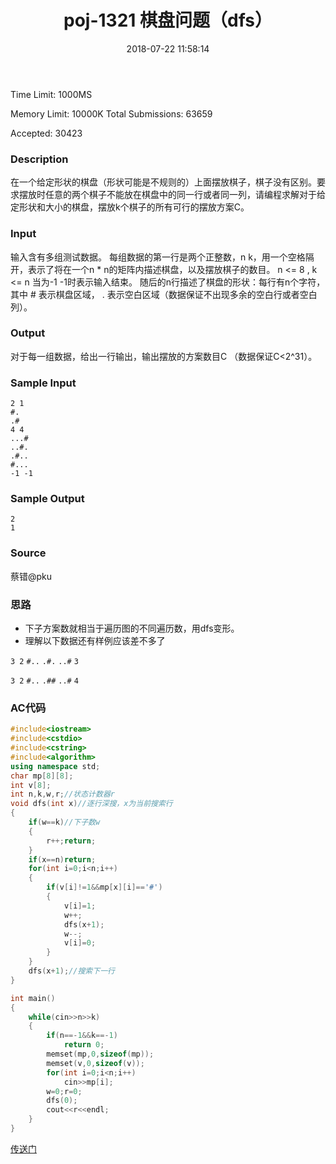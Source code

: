 ﻿---
title: poj-1321 棋盘问题（dfs）
date: 2018-07-22 11:58:14
tags:
- DFS
- ACM
- 搜索
- POJ
categories:
- ACM
- 搜索
password:
abstract:
message:
description:
top:
---
Time Limit: 1000MS

Memory Limit: 10000K
Total Submissions: 63659

Accepted: 30423
### Description
在一个给定形状的棋盘（形状可能是不规则的）上面摆放棋子，棋子没有区别。要求摆放时任意的两个棋子不能放在棋盘中的同一行或者同一列，请编程求解对于给定形状和大小的棋盘，摆放k个棋子的所有可行的摆放方案C。
### Input
输入含有多组测试数据。 
每组数据的第一行是两个正整数，n k，用一个空格隔开，表示了将在一个n * n的矩阵内描述棋盘，以及摆放棋子的数目。 n <= 8 , k <= n 
当为-1 -1时表示输入结束。 
随后的n行描述了棋盘的形状：每行有n个字符，其中 # 表示棋盘区域， . 表示空白区域（数据保证不出现多余的空白行或者空白列）。 
### Output
对于每一组数据，给出一行输出，输出摆放的方案数目C （数据保证C<2^31）。
### Sample Input
```
2 1
#.
.#
4 4
...#
..#.
.#..
#...
-1 -1
```
### Sample Output
```
2
1
```
### Source
蔡错@pku
### 思路

* 下子方案数就相当于遍历图的不同遍历数，用dfs变形。
* 理解以下数据还有样例应该差不多了

`3 2`
`#..`
`.#.`
`..#`
`3`

`3 2`
`#..`
`.##`
`..#`
`4`

### AC代码
```c++
#include<iostream>
#include<cstdio>
#include<cstring>
#include<algorithm>
using namespace std;
char mp[8][8];
int v[8];
int n,k,w,r;//状态计数器r
void dfs(int x)//逐行深搜，x为当前搜索行
{
    if(w==k)//下子数w
    {
        r++;return;
    }
    if(x==n)return;
    for(int i=0;i<n;i++)
    {
        if(v[i]!=1&&mp[x][i]=='#')
        {
            v[i]=1;
            w++;
            dfs(x+1);
            w--;
            v[i]=0;
        }
    }
    dfs(x+1);//搜索下一行
}

int main()
{
    while(cin>>n>>k)
    {
        if(n==-1&&k==-1)
            return 0;
        memset(mp,0,sizeof(mp));
        memset(v,0,sizeof(v));
        for(int i=0;i<n;i++)
            cin>>mp[i];
        w=0;r=0;
        dfs(0);
        cout<<r<<endl;
    }
}

```
[传送门](https://blog.csdn.net/hurmishine/article/details/49835913)